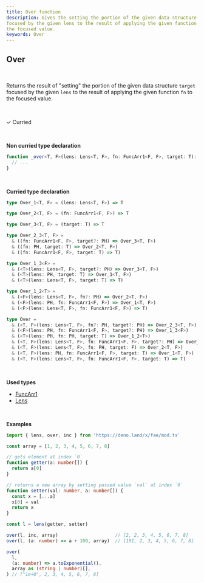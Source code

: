 ```yaml
---
title: Over function
description: Gives the setting the portion of the given data structure target
focused by the given lens to the result of applying the given function fn to
the focused value.
keywords: Over
---
```


## Over 
<br>

Returns the result of "setting" the portion of the given data structure `target`
focused by the given `lens` to the result of applying the given function `fn` to
the focused value.

<br>

&check; Curried

<br>

**Non curried type declaration**
```typescript
function _over<T, F>(lens: Lens<T, F>, fn: FuncArr1<F, F>, target: T): T {
  // ...
}
```
<br>

**Curried type declaration**

```typescript
type Over_1<T, F> = (lens: Lens<T, F>) => T

type Over_2<T, F> = (fn: FuncArr1<F, F>) => T

type Over_3<T, F> = (target: T) => T

type Over_2_3<T, F> =
  & ((fn: FuncArr1<F, F>, target?: PH) => Over_3<T, F>)
  & ((fn: PH, target: T) => Over_2<T, F>)
  & ((fn: FuncArr1<F, F>, target: T) => T)

type Over_1_3<F> =
  & (<T>(lens: Lens<T, F>, target?: PH) => Over_3<T, F>)
  & (<T>(lens: PH, target: T) => Over_1<T, F>)
  & (<T>(lens: Lens<T, F>, target: T) => T)

type Over_1_2<T> =
  & (<F>(lens: Lens<T, F>, fn?: PH) => Over_2<T, F>)
  & (<F>(lens: PH, fn: FuncArr1<F, F>) => Over_1<T, F>)
  & (<F>(lens: Lens<T, F>, fn: FuncArr1<F, F>) => T)

type Over =
  & (<T, F>(lens: Lens<T, F>, fn?: PH, target?: PH) => Over_2_3<T, F>)
  & (<F>(lens: PH, fn: FuncArr1<F, F>, target?: PH) => Over_1_3<F>)
  & (<T>(lens: PH, fn: PH, target: T) => Over_1_2<T>)
  & (<T, F>(lens: Lens<T, F>, fn: FuncArr1<F, F>, target?: PH) => Over_3<T, F>)
  & (<T, F>(lens: Lens<T, F>, fn: PH, target: F) => Over_2<T, F>)
  & (<T, F>(lens: PH, fn: FuncArr1<F, F>, target: T) => Over_1<T, F>)
  & (<T, F>(lens: Lens<T, F>, fn: FuncArr1<F, F>, target: T) => T)
```
<br>

**Used types**
* [FuncArr1](/types/FuncArr1)
* [Lens](/types/Lens)

<br>

**Examples**
```typescript
import { lens, over, inc } from 'https://deno.land/x/fae/mod.ts'

const array = [1, 2, 3, 4, 5, 6, 7, 8]

// gets element at index `0`
function getter(a: number[]) {
  return a[0]
}

// returns a new array by setting passed value `val` at index `0`
function setter(val: number, a: number[]) {
  const x = [...a]
  x[0] = val
  return x
}

const l = lens(getter, setter)

over(l, inc, array)                     // [2, 2, 3, 4, 5, 6, 7, 8]
over(l, (a: number) => a + 100, array)  // [101, 2, 3, 4, 5, 6, 7, 8]

over(
  l,
  (a: number) => a.toExponential(),
  array as (string | number)[],
) // ["1e+0", 2, 3, 4, 5, 6, 7, 8]
```
